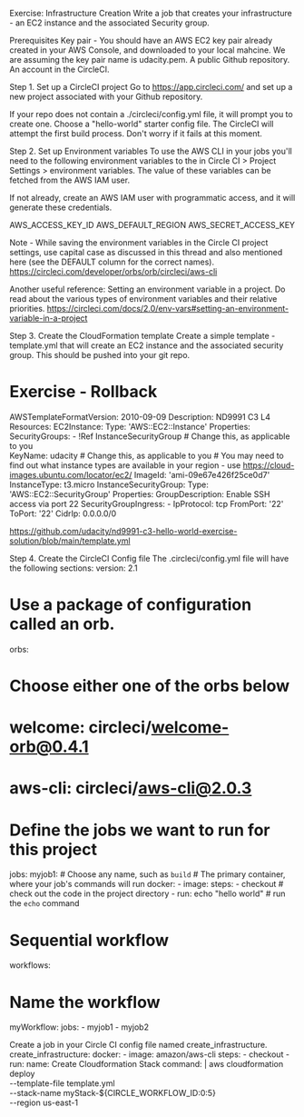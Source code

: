 Exercise: Infrastructure Creation
Write a job that creates your infrastructure - an EC2 instance and the associated Security group.

Prerequisites
Key pair - You should have an AWS EC2 key pair already created in your AWS Console, and downloaded to your local mahcine. We are assuming the key pair name is udacity.pem.
A public Github repository.
An account in the CircleCI.

Step 1. Set up a CircleCI project
Go to https://app.circleci.com/ and set up a new project associated with your Github repository.

If your repo does not contain a ./circleci/config.yml file, it will prompt you to create one. Choose a "hello-world" starter config file. The CircleCI will attempt the first build process. Don't worry if it fails at this moment.

Step 2. Set up Environment variables
To use the AWS CLI in your jobs you'll need to the following environment variables to the in Circle CI > Project Settings > environment variables. The value of these variables can be fetched from the AWS IAM user.

If not already, create an AWS IAM user with programmatic access, and it will generate these credentials.

AWS_ACCESS_KEY_ID
AWS_DEFAULT_REGION
AWS_SECRET_ACCESS_KEY

Note - While saving the environment variables in the Circle CI project settings, use capital case as discussed in this thread and also mentioned here (see the DEFAULT column for the correct names).
https://circleci.com/developer/orbs/orb/circleci/aws-cli


Another useful reference: Setting an environment variable in a project. Do read about the various types of environment variables and their relative priorities.
https://circleci.com/docs/2.0/env-vars#setting-an-environment-variable-in-a-project


Step 3. Create the CloudFormation template
Create a simple template - template.yml that will create an EC2 instance and the associated security group. This should be pushed into your git repo.
# Exercise - Rollback
AWSTemplateFormatVersion: 2010-09-09
Description: ND9991 C3 L4 
Resources:
  EC2Instance:
    Type: 'AWS::EC2::Instance'
    Properties:
      SecurityGroups:
        - !Ref InstanceSecurityGroup
      # Change this, as applicable to you      
      KeyName: udacity
      # Change this, as applicable to you
      # You may need to find out what instance types are available in your region - use https://cloud-images.ubuntu.com/locator/ec2/
      ImageId: 'ami-09e67e426f25ce0d7' 
      InstanceType: t3.micro
  InstanceSecurityGroup:
    Type: 'AWS::EC2::SecurityGroup'
    Properties:
      GroupDescription: Enable SSH access via port 22
      SecurityGroupIngress:
        - IpProtocol: tcp
          FromPort: '22'
          ToPort: '22'
          CidrIp: 0.0.0.0/0 

https://github.com/udacity/nd9991-c3-hello-world-exercise-solution/blob/main/template.yml


Step 4. Create the CircleCI Config file
The .circleci/config.yml file will have the following sections:
version: 2.1
# Use a package of configuration called an orb.
orbs:
  # Choose either one of the orbs below
  # welcome: circleci/welcome-orb@0.4.1
  # aws-cli: circleci/aws-cli@2.0.3
# Define the jobs we want to run for this project
jobs:
  myjob1:  # Choose any name, such as `build`
      # The primary container, where your job's commands will run
      docker:
        - image: 
      steps:
        - checkout # check out the code in the project directory
        - run: echo "hello world" # run the `echo` command
# Sequential workflow
workflows:
  # Name the workflow
  myWorkflow:
    jobs:
      - myjob1
      - myjob2

Create a job in your Circle CI config file named create_infrastructure.
  create_infrastructure: 
      docker:
        - image: amazon/aws-cli
      steps:
        - checkout
        - run:
            name: Create Cloudformation Stack
            command: |
              aws cloudformation deploy \
                --template-file template.yml \
                --stack-name myStack-${CIRCLE_WORKFLOW_ID:0:5} \
                --region us-east-1